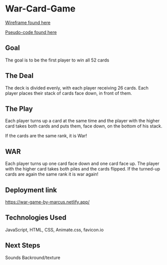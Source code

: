 # War-Card-Game
[Wireframe found here](https://raw.githubusercontent.com/hymanrcus/War-Card-Game/main/Screen%20Shot%202022-09-12%20at%2010.42.05.png)

[Pseudo-code found here](https://docs.google.com/document/d/1S9qRhC-t8bSbKKMr4UvPn8EK2eHHP2wnOngsH9SNDb0/edit)

## Goal

The goal is to be the first player to win all 52 cards

## The Deal

The deck is divided evenly, with each player receiving 26 cards. Each player places their stack of cards face down, in front of them.

## The Play

Each player turns up a card at the same time and the player with the higher card takes both cards and puts them, face down, on the bottom of his stack.

If the cards are the same rank, it is War!

## WAR

Each player turns up one card face down and one card face up. The player with the higher card takes both piles and the cards flipped. If the turned-up cards are again the same rank it is war again!


## Deployment link 

https://war-game-by-marcus.netlify.app/

## Technologies Used

JavaScript, HTML, CSS, Animate.css, favicon.io

## Next Steps
Sounds
Backround/texture
